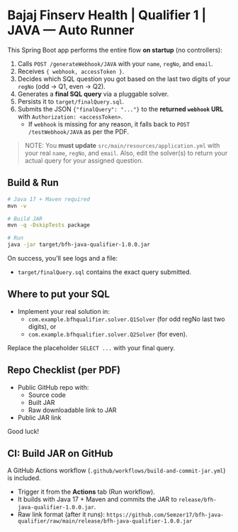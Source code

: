# Bajaj Finserv Health | Qualifier 1 | JAVA — Auto Runner

This Spring Boot app performs the entire flow **on startup** (no controllers):
1. Calls `POST /generateWebhook/JAVA` with your `name`, `regNo`, and `email`.
2. Receives `{ webhook, accessToken }`.
3. Decides which SQL question you got based on the last two digits of your `regNo` (odd → Q1, even → Q2).
4. Generates a **final SQL query** via a pluggable solver.
5. Persists it to `target/finalQuery.sql`.
6. Submits the JSON `{"finalQuery": "..."}` to the **returned `webhook` URL** with `Authorization: <accessToken>`.
   - If `webhook` is missing for any reason, it falls back to `POST /testWebhook/JAVA` as per the PDF.

> NOTE: You **must update** `src/main/resources/application.yml` with your real `name`, `regNo`, and `email`.
> Also, edit the solver(s) to return your actual query for your assigned question.

## Build & Run

```bash
# Java 17 + Maven required
mvn -v

# Build JAR
mvn -q -DskipTests package

# Run
java -jar target/bfh-java-qualifier-1.0.0.jar
```

On success, you'll see logs and a file:
- `target/finalQuery.sql` contains the exact query submitted.

## Where to put your SQL

- Implement your real solution in:
  - `com.example.bfhqualifier.solver.Q1Solver` (for odd regNo last two digits), or
  - `com.example.bfhqualifier.solver.Q2Solver` (for even).

Replace the placeholder `SELECT ...` with your final query.

## Repo Checklist (per PDF)
- Public GitHub repo with:
  - Source code
  - Built JAR
  - Raw downloadable link to JAR
- Public JAR link

Good luck!


## CI: Build JAR on GitHub
A GitHub Actions workflow (`.github/workflows/build-and-commit-jar.yml`) is included.
- Trigger it from the **Actions** tab (Run workflow).
- It builds with Java 17 + Maven and commits the JAR to `release/bfh-java-qualifier-1.0.0.jar`.
- Raw link format (after it runs):
  `https://github.com/Semzer17/bfh-java-qualifier/raw/main/release/bfh-java-qualifier-1.0.0.jar`
